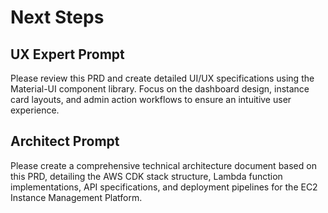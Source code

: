 # Next Steps

## UX Expert Prompt

Please review this PRD and create detailed UI/UX specifications using the Material-UI component library. Focus on the dashboard design, instance card layouts, and admin action workflows to ensure an intuitive user experience.

## Architect Prompt

Please create a comprehensive technical architecture document based on this PRD, detailing the AWS CDK stack structure, Lambda function implementations, API specifications, and deployment pipelines for the EC2 Instance Management Platform.
